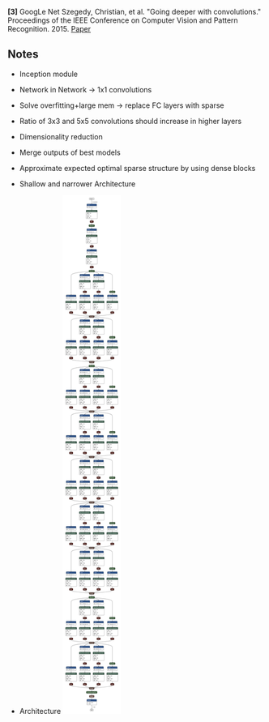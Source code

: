
**[3]** GoogLe Net
 Szegedy, Christian, et al. "Going deeper with convolutions." Proceedings of the IEEE Conference on Computer Vision and Pattern Recognition. 2015.
 [Paper](http://www.cv-foundation.org/openaccess/content_cvpr_2015/papers/Szegedy_Going_Deeper_With_2015_CVPR_paper.pdf)


## Notes
- Inception module
- Network in Network -> 1x1 convolutions
- Solve overfitting+large mem -> replace FC layers with sparse
- Ratio of 3x3 and 5x5 convolutions should increase in higher layers
- Dimensionality reduction
- Merge outputs of best models
- Approximate expected optimal sparse structure by using dense blocks
- Shallow and narrower Architecture

- Architecture
![lenet](lw.png)
